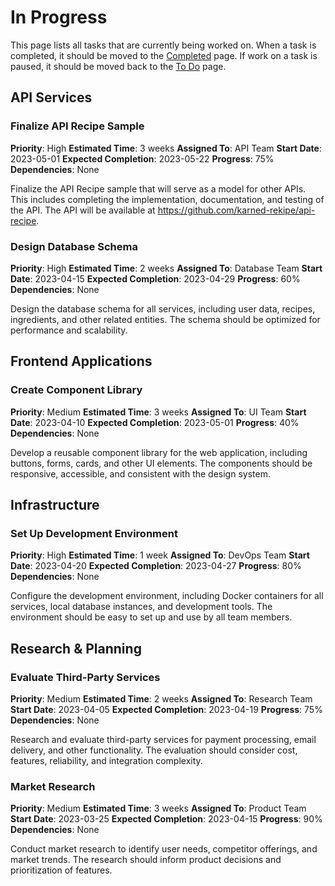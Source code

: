 # In Progress

This page lists all tasks that are currently being worked on. When a task is completed, it should be moved to the [Completed](completed.md) page. If work on a task is paused, it should be moved back to the [To Do](todo.md) page.

## API Services

### Finalize API Recipe Sample

**Priority**: High
**Estimated Time**: 3 weeks
**Assigned To**: API Team
**Start Date**: 2023-05-01
**Expected Completion**: 2023-05-22
**Progress**: 75%
**Dependencies**: None

Finalize the API Recipe sample that will serve as a model for other APIs. This includes completing the implementation, documentation, and testing of the API. The API will be available at https://github.com/karned-rekipe/api-recipe.

### Design Database Schema

**Priority**: High
**Estimated Time**: 2 weeks
**Assigned To**: Database Team
**Start Date**: 2023-04-15
**Expected Completion**: 2023-04-29
**Progress**: 60%
**Dependencies**: None

Design the database schema for all services, including user data, recipes, ingredients, and other related entities. The schema should be optimized for performance and scalability.

## Frontend Applications

### Create Component Library

**Priority**: Medium
**Estimated Time**: 3 weeks
**Assigned To**: UI Team
**Start Date**: 2023-04-10
**Expected Completion**: 2023-05-01
**Progress**: 40%
**Dependencies**: None

Develop a reusable component library for the web application, including buttons, forms, cards, and other UI elements. The components should be responsive, accessible, and consistent with the design system.

## Infrastructure

### Set Up Development Environment

**Priority**: High
**Estimated Time**: 1 week
**Assigned To**: DevOps Team
**Start Date**: 2023-04-20
**Expected Completion**: 2023-04-27
**Progress**: 80%
**Dependencies**: None

Configure the development environment, including Docker containers for all services, local database instances, and development tools. The environment should be easy to set up and use by all team members.

## Research & Planning

### Evaluate Third-Party Services

**Priority**: Medium
**Estimated Time**: 2 weeks
**Assigned To**: Research Team
**Start Date**: 2023-04-05
**Expected Completion**: 2023-04-19
**Progress**: 75%
**Dependencies**: None

Research and evaluate third-party services for payment processing, email delivery, and other functionality. The evaluation should consider cost, features, reliability, and integration complexity.

### Market Research

**Priority**: Medium
**Estimated Time**: 3 weeks
**Assigned To**: Product Team
**Start Date**: 2023-03-25
**Expected Completion**: 2023-04-15
**Progress**: 90%
**Dependencies**: None

Conduct market research to identify user needs, competitor offerings, and market trends. The research should inform product decisions and prioritization of features.
